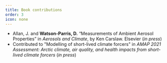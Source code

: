 ```yaml
---
title: Book contributions
order: 3
icon: none
---
```


 - Allan, J. and **Watson-Parris, D.** “Measurements of Ambient Aerosol Properties” in *Aerosols and Climate*, by 
   Ken Carslaw. Elsevier (*in press*)
 - Contributed to "Modelling of short-lived climate forcers" in *AMAP 2021 Assessment: Arctic climate, air quality, 
   and health impacts from short-lived climate forcers* (*in press*)